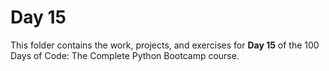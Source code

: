 # Day 15

This folder contains the work, projects, and exercises for **Day 15** of the 100 Days of Code: The Complete Python Bootcamp course.
